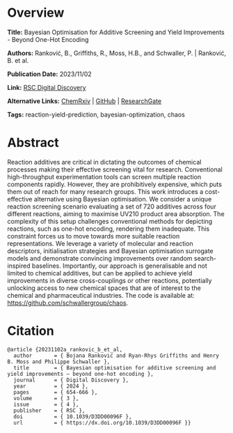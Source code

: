 # Overview
**Title:**
Bayesian Optimisation for Additive Screening and Yield Improvements - Beyond One-Hot Encoding

**Authors:**
Ranković, B., Griffiths, R., Moss, H.B., and Schwaller, P. |
Ranković, B. et al.

**Publication Date:**
2023/11/02

**Link:**
[RSC Digital Discovery](https://pubs.rsc.org/en/content/articlelanding/2024/dd/d3dd00096f)

**Alternative Links:**
[ChemRxiv](https://chemrxiv.org/engage/chemrxiv/article-details/6489f95c4f8b1884b74b69c8) |
[GitHub](https://github.com/schwallergroup/chaos) |
[ResearchGate](https://www.researchgate.net/publication/371205505_Bayesian_optimisation_for_additive_screening_and_yield_improvements_in_chemical_reactions_-_beyond_one-hot_encoding)

**Tags:**
reaction-yield-prediction, bayesian-optimization, chaos


# Abstract
Reaction additives are critical in dictating the outcomes of chemical processes making their effective screening vital for research.
Conventional high-throughput experimentation tools can screen multiple reaction components rapidly.
However, they are prohibitively expensive, which puts them out of reach for many research groups.
This work introduces a cost-effective alternative using Bayesian optimisation.
We consider a unique reaction screening scenario evaluating a set of 720 additives across four different reactions, aiming to maximise UV210 product area absorption.
The complexity of this setup challenges conventional methods for depicting reactions, such as one-hot encoding, rendering them inadequate.
This constraint forces us to move towards more suitable reaction representations.
We leverage a variety of molecular and reaction descriptors, initialisation strategies and Bayesian optimisation surrogate models and demonstrate convincing improvements over random search-inspired baselines.
Importantly, our approach is generalisable and not limited to chemical additives, but can be applied to achieve yield improvements in diverse cross-couplings or other reactions, potentially unlocking access to new chemical spaces that are of interest to the chemical and pharmaceutical industries.
The code is available at: https://github.com/schwallergroup/chaos.


# Citation
```
@article {20231102a_rankovic_b_et_al,
  author       = { Bojana Ranković and Ryan-Rhys Griffiths and Henry B. Moss and Philippe Schwaller },
  title        = { Bayesian optimisation for additive screening and yield improvements – beyond one-hot encoding },
  journal      = { Digital Discovery },
  year         = { 2024 },
  pages        = { 654-666 },
  volume       = { 3 },
  issue        = { 4 },
  publisher    = { RSC },
  doi          = { 10.1039/D3DD00096F },
  url          = { https://dx.doi.org/10.1039/D3DD00096F }}
```
